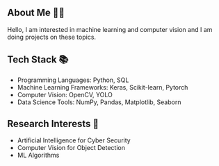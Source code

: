 ## About Me 👩‍💻 

Hello, I am interested in machine learning and computer vision and I am doing projects on these topics.


## Tech Stack 📚

- Programming Languages: Python, SQL
- Machine Learning Frameworks: Keras, Scikit-learn, Pytorch
- Computer Vision: OpenCV, YOLO
- Data Science Tools: NumPy, Pandas, Matplotlib, Seaborn

## Research Interests 🔭

- Artificial Intelligence for Cyber Security
- Computer Vision for Object Detection 
- ML Algorithms
